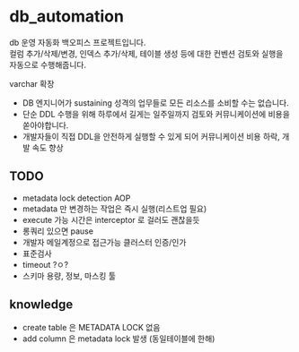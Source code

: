 # db_automation
db 운영 자동화 백오피스 프로젝트입니다.  
컬럼 추가/삭제/변경, 인덱스 추가/삭제, 테이블 생성 등에 대한 컨벤션 검토와 실행을 자동으로 수행해줍니다.  

varchar 확장

- DB 엔지니어가 sustaining 성격의 업무들로 모든 리소스를 소비할 수는 없습니다.
- 단순 DDL 수행을 위해 하루에서 길게는 일주일까지 검토와 커뮤니케이션에 비용을 쏟아야합니다.
- 개발자들이 직접 DDL을 안전하게 실행할 수 있게 되어 커뮤니케이션 비용 하락, 개발 속도 향상





## TODO
- metadata lock detection AOP
- metadata 만 변경하는 작업은 즉시 실행(리스트업 필요)
- execute 가능 시간은 interceptor 로 걸러도 괜찮을듯
- 롱쿼리 있으면 pause
- 개발자 메일계정으로 접근가능 클러스터 인증/인가
- 표준검사
- timeout ?ㅇ?
- 스키마 용량, 정보, 마스킹 툴





## knowledge
- create table 은 METADATA LOCK 없음
- add column 은 metadata lock 발생 (동일테이블에 한해)